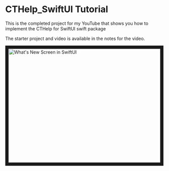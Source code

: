 # CTHelp_SwiftUI Tutorial

This is the completed project for my YouTube that shows you how to implement the CTHelp for SwiftUI swift package

The starter project and video is available in the notes for the video.

<a href="http://www.youtube.com/watch?feature=player_embedded&v=6dLgI01psew
" target="_blank"><img src="http://img.youtube.com/vi/6dLgI01psew/0.jpg" 
alt="What's New Screen in SwiftUI" width="480" height="360" border="10" /></a>

